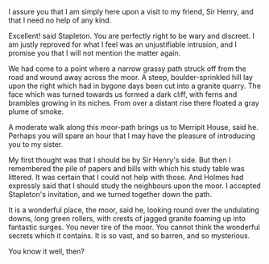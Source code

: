 I assure you that I am simply here upon a visit to my friend, Sir
Henry, and that I need no help of any kind.

Excellent! said Stapleton. You are perfectly right to be wary and
discreet. I am justly reproved for what I feel was an unjustifiable
intrusion, and I promise you that I will not mention the matter again.

We had come to a point where a narrow grassy path struck off from the
road and wound away across the moor. A steep, boulder-sprinkled hill lay
upon the right which had in bygone days been cut into a granite quarry.
The face which was turned towards us formed a dark cliff, with ferns and
brambles growing in its niches. From over a distant rise there floated a
gray plume of smoke.

A moderate walk along this moor-path brings us to Merripit House,
said he. Perhaps you will spare an hour that I may have the pleasure
of introducing you to my sister.

My first thought was that I should be by Sir Henry's side. But then I
remembered the pile of papers and bills with which his study table was
littered. It was certain that I could not help with those. And Holmes
had expressly said that I should study the neighbours upon the moor. I
accepted Stapleton's invitation, and we turned together down the path.

It is a wonderful place, the moor, said he, looking round over the
undulating downs, long green rollers, with crests of jagged granite
foaming up into fantastic surges. You never tire of the moor. You
cannot think the wonderful secrets which it contains. It is so vast, and
so barren, and so mysterious.

You know it well, then?

